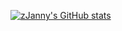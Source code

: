
[![zJanny's GitHub stats](https://github-readme-stats.vercel.app/api?username=zJanny&count_private=true)](https://github.com/anuraghazra/github-readme-stats)

